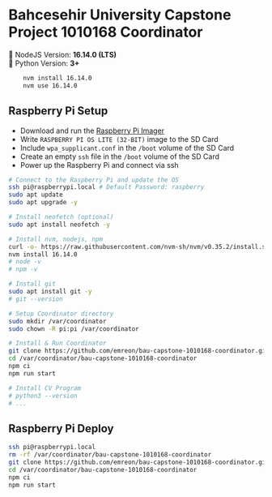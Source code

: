 # Bahcesehir University Capstone Project 1010168 Coordinator

🎱 NodeJS Version: **16.14.0 (LTS)**  
🎱 Python Version: **3+**

```bash
    nvm install 16.14.0
    nvm use 16.14.0
```

## Raspberry Pi Setup

-   Download and run the [Raspberry Pi Imager](https://www.raspberrypi.com/software/)
-   Write `RASPBERRY PI OS LITE (32-BIT)` image to the SD Card
-   Include `wpa_supplicant.conf` in the `/boot` volume of the SD Card
-   Create an empty `ssh` file in the `/boot` volume of the SD Card
-   Power up the Raspberry Pi and connect via ssh

```bash
# Connect to the Raspberry Pi and update the OS
ssh pi@raspberrypi.local # Default Password: raspberry
sudo apt update
sudo apt upgrade -y

# Install neofetch (optional)
sudo apt install neofetch -y

# Install nvm, nodejs, npm
curl -o- https://raw.githubusercontent.com/nvm-sh/nvm/v0.35.2/install.sh | bash # Reconnect after this command
nvm install 16.14.0
# node -v
# npm -v

# Install git
sudo apt install git -y
# git --version

# Setup Coordinator directory
sudo mkdir /var/coordinator
sudo chown -R pi:pi /var/coordinator

# Install & Run Coordinator
git clone https://github.com/emreon/bau-capstone-1010168-coordinator.git /var/coordinator/bau-capstone-1010168-coordinator
cd /var/coordinator/bau-capstone-1010168-coordinator
npm ci
npm run start

# Install CV Program
# python3 --version
# ...
```

## Raspberry Pi Deploy

```bash
ssh pi@raspberrypi.local
rm -rf /var/coordinator/bau-capstone-1010168-coordinator
git clone https://github.com/emreon/bau-capstone-1010168-coordinator.git /var/coordinator/bau-capstone-1010168-coordinator
cd /var/coordinator/bau-capstone-1010168-coordinator
npm ci
npm run start
```
